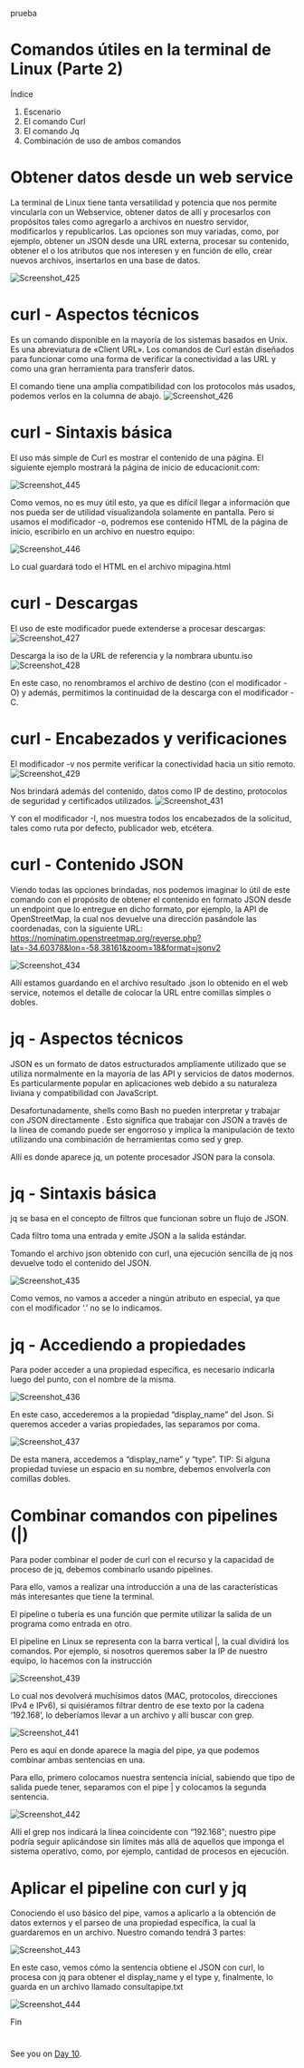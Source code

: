 
prueba
# Comandos útiles en la terminal de Linux (Parte 2)

Índice

1. Escenario
2. El comando Curl
3. El comando Jq
4. Combinación de uso de ambos comandos

#

# Obtener datos desde un web service

La terminal de Linux tiene tanta versatilidad y potencia que nos permite vincularla con un Webservice, obtener datos de allí y procesarlos con propósitos tales como agregarlo a archivos en nuestro servidor, modificarlos y republicarlos.
Las opciones son muy variadas, como, por ejemplo, obtener un JSON desde una URL externa, procesar su contenido, obtener el o los atributos que nos interesen y en función de ello, crear nuevos archivos, insertarlos en una base de datos.


![Screenshot_425](https://user-images.githubusercontent.com/96561825/170134850-398076fd-1eb6-434b-b015-c619068b4af2.png)

#
#

# curl - Aspectos técnicos
Es un comando disponible en la mayoría de los sistemas basados ​en Unix. Es una abreviatura de «Client URL». Los comandos de Curl están diseñados para funcionar como una forma de verificar la conectividad a las URL y como una gran herramienta para transferir datos. 

El comando tiene una amplia compatibilidad con los protocolos más usados, podemos verlos en la columna de abajo.
![Screenshot_426](https://user-images.githubusercontent.com/96561825/170135030-81b7fe08-5052-4dd9-9edf-3a17f7aebb9a.png)

#
#
# curl - Sintaxis básica

El uso más simple de Curl es mostrar el contenido de una página. El siguiente ejemplo mostrará la página de inicio de educacionit.com:

![Screenshot_445](https://user-images.githubusercontent.com/96561825/170147237-1c658e40-6f18-4ac7-b9dd-4c22da28c61f.png)

Como vemos, no es muy útil esto, ya que es difícil llegar a información que nos pueda ser de utilidad visualizandola solamente en pantalla. Pero si usamos el modificador -o, podremos ese contenido HTML de la página de inicio, escribirlo en un archivo en nuestro equipo:

![Screenshot_446](https://user-images.githubusercontent.com/96561825/170147245-658b7d35-b3a9-4c90-a39d-6f6e0619c88e.png)

Lo cual guardará todo el HTML en el archivo mipagina.html

#
#

# curl - Descargas
El uso de este modificador puede extenderse a procesar descargas:
![Screenshot_427](https://user-images.githubusercontent.com/96561825/170145409-dae984d4-58b1-46d4-9397-c320fbdb8327.png)

Descarga la iso de la URL de referencia y la nombrara ubuntu.iso
![Screenshot_428](https://user-images.githubusercontent.com/96561825/170145419-df3722e0-da62-41ff-934d-c8a6c2894d33.png)

En este caso, no renombramos el archivo de destino (con el modificador -O) y además, permitimos la continuidad de la descarga con el modificador -C.
#
#
# curl - Encabezados y verificaciones

El modificador -v nos permite verificar la conectividad hacia un sitio remoto.
![Screenshot_429](https://user-images.githubusercontent.com/96561825/170145555-12eafeda-c60c-48a7-b242-6cecbbfd9ccf.png)

Nos brindará además del contenido, datos como IP de destino, protocolos de seguridad y certificados utilizados.
![Screenshot_431](https://user-images.githubusercontent.com/96561825/170145566-8636dbd3-d5ee-46e4-94f4-a6f1f7a9bef0.png)

Y con el modificador -I, nos muestra todos los encabezados de la solicitud, tales como ruta por defecto, publicador web, etcétera.
#
#
# curl - Contenido JSON

Viendo todas las opciones brindadas, nos podemos imaginar lo útil de este comando con el propósito de obtener el contenido en formato JSON desde un endpoint que lo entregue en dicho formato, por ejemplo, la API de OpenStreetMap, la cual nos devuelve una dirección pasándole las coordenadas, con la siguiente URL: https://nominatim.openstreetmap.org/reverse.php?lat=-34.60378&lon=-58.38161&zoom=18&format=jsonv2

![Screenshot_434](https://user-images.githubusercontent.com/96561825/170145694-17fc801a-6d8e-4bed-a43c-5643beabdb39.png)


Allí estamos guardando en el archivo resultado .json lo obtenido en el web service, notemos el detalle de colocar la URL entre comillas simples o dobles.
#
#
# jq - Aspectos técnicos

JSON es un formato de datos estructurados ampliamente utilizado que se utiliza normalmente en la mayoría de las API y servicios de datos modernos. Es
particularmente popular en aplicaciones web debido a su naturaleza liviana y compatibilidad con JavaScript.

Desafortunadamente, shells como Bash no pueden interpretar y trabajar con JSON directamente . Esto significa que trabajar con JSON a través de la línea de comando puede ser engorroso y implica la manipulación de texto utilizando una combinación de herramientas como sed y grep.

Allí es donde aparece jq, un potente procesador JSON para la consola.
#
#
# jq - Sintaxis básica

jq se basa en el concepto de filtros que funcionan sobre un flujo de JSON. 

Cada filtro toma una entrada y emite JSON a la salida estándar.

Tomando el archivo json obtenido con curl, una ejecución sencilla de jq nos devuelve todo el contenido del JSON.

![Screenshot_435](https://user-images.githubusercontent.com/96561825/170146015-09b2f38f-ef49-4a66-b534-6be31ba730fd.png)

Como vemos, no vamos a acceder a ningún atributo en especial, ya que con el modificador ‘.’ no se lo indicamos.
#
#
# jq - Accediendo a propiedades

Para poder acceder a una propiedad específica, es necesario indicarla luego del punto, con el nombre de la misma.

![Screenshot_436](https://user-images.githubusercontent.com/96561825/170146149-f3943ba3-8296-4a50-b2ab-6c83aac030a0.png)

En este caso, accederemos a la propiedad “display_name” del Json. Si queremos acceder a varias propiedades, las separamos por coma.

![Screenshot_437](https://user-images.githubusercontent.com/96561825/170146158-c81fd6d1-e6b7-4193-8d90-a70ed43780f1.png)

De esta manera, accedemos a “display_name” y “type”.
TIP: Si alguna propiedad tuviese un espacio en su nombre, debemos envolverla con comillas dobles.
#
#
# Combinar comandos con pipelines (|)

Para poder combinar el poder de curl con el recurso y la capacidad de proceso de jq, debemos combinarlo usando pipelines.

Para ello, vamos a realizar una introducción a una de las características más interesantes que tiene la terminal.

El pipeline o tubería es una función que permite utilizar la salida de un programa como entrada en otro.

El pipeline en Linux se representa con la barra vertical |, la cual dividirá los comandos. Por ejemplo, si nosotros queremos saber la IP de nuestro equipo, lo hacemos con la instrucción

![Screenshot_439](https://user-images.githubusercontent.com/96561825/170146353-9f4c87ee-0857-4f25-9ad9-cb133a423996.png)

Lo cual nos devolverá muchísimos datos (MAC, protocolos, direcciones IPv4 e IPv6), si quisiéramos filtrar dentro de ese texto por la cadena ‘192.168’, lo deberíamos llevar a un archivo y allí buscar con grep.

![Screenshot_441](https://user-images.githubusercontent.com/96561825/170146360-a7133dd5-4898-4dfd-bea9-74961833f4a4.png)

Pero es aquí en donde aparece la magia del pipe, ya que podemos combinar ambas sentencias en una.

Para ello, primero colocamos nuestra sentencia inicial, sabiendo que tipo de salida puede tener, separamos con el pipe | y colocamos la segunda sentencia.

![Screenshot_442](https://user-images.githubusercontent.com/96561825/170146452-7a76052e-cfcb-4c3c-9fbd-120f13ea51d3.png)

Allí el grep nos indicará la línea coincidente con “192.168”; nuestro pipe podría seguir aplicándose sin límites más allá de aquellos que imponga el sistema operativo, como, por ejemplo, cantidad de procesos en ejecución.
#
#
# Aplicar el pipeline con curl y jq

Conociendo el uso básico del pipe, vamos a aplicarlo a la obtención de datos externos y el parseo de una propiedad específica, la cual la guardaremos en un archivo. Nuestro comando tendrá 3 partes:

![Screenshot_443](https://user-images.githubusercontent.com/96561825/170146532-c2c22684-a642-4658-9b3f-9aaf16946dbc.png)

En este caso, vemos cómo la sentencia obtiene el JSON con curl, lo procesa con jq para obtener el display_name y el type y, finalmente, lo guarda en un archivo llamado consultapipe.txt

![Screenshot_444](https://user-images.githubusercontent.com/96561825/170146630-af88967d-b36b-4323-8715-9a93768236b0.png)

Fin

#
#
#
#
#


See you on [Day 10](day10.md).

